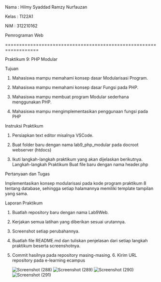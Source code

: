 Nama : Hilmy Syaddad Ramzy Nurfauzan

Kelas : TI22A1

NiM : 312210162

Pemrograman Web

==================================================================

Praktikum 9: PHP Modular

Tujuan

1. Mahasiswa mampu memahami konsep dasar Modularisasi Program.

2. Mahasiswa mampu memahami konsep dasar Fungsi pada PHP.

3. Mahasiswa mampu membuat program Modular sederhana menggunakan PHP.

4. Mahasiswa mampu mengimplementasikan penggunaan fungsi pada PHP
   
Instruksi Praktikum

1. Persiapkan text editor misalnya VSCode.

2. Buat folder baru dengan nama lab9_php_modular pada docroot webserver
(htdocs)

3. Ikuti langkah-langkah praktikum yang akan dijelaskan berikutnya. Langkah-langkah Praktikum
Buat file baru dengan nama header.php

Pertanyaan dan Tugas

Implementasikan konsep modularisasi pada kode program praktikum 8 tentang
database, sehingga setiap halamannya memiliki template tampilan yang sama.

Laporan Praktikum
1. Buatlah repository baru dengan nama Lab9Web.

2. Kerjakan semua latihan yang diberikan sesuai urutannya.

3. Screenshot setiap perubahannya.

4. Buatlah file README.md dan tuliskan penjelasan dari setiap langkah praktikum
beserta screenshotnya.

5. Commit hasilnya pada repository masing-masing. 6. Kirim URL repository pada e-learning ecampus

   ![Screenshot (288)](https://github.com/Hilmyramzy/lab9_web/assets/115677769/fe6d230a-979d-4748-a6b8-22c5b9cad4af)
   ![Screenshot (289)](https://github.com/Hilmyramzy/lab9_web/assets/115677769/50e6ab9d-7aa8-4bd4-b5d4-a8e8c79ca45f)
   ![Screenshot (290)](https://github.com/Hilmyramzy/lab9_web/assets/115677769/e639c032-1207-4c67-9ae3-ca6691330383)
   ![Screenshot (291)](https://github.com/Hilmyramzy/lab9_web/assets/115677769/3126f176-fe90-4436-9038-54423e55cc50)



